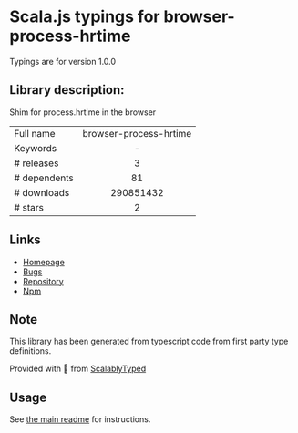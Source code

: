 
# Scala.js typings for browser-process-hrtime

Typings are for version 1.0.0

## Library description:
Shim for process.hrtime in the browser

|                    |                 |
| ------------------ | :-------------: |
| Full name          | browser-process-hrtime |
| Keywords           | - |
| # releases         | 3 |
| # dependents       | 81 |
| # downloads        | 290851432 |
| # stars            | 2 |

## Links
- [Homepage](https://github.com/kumavis/browser-process-hrtime#readme)
- [Bugs](https://github.com/kumavis/browser-process-hrtime/issues)
- [Repository](https://github.com/kumavis/browser-process-hrtime)
- [Npm](https://www.npmjs.com/package/browser-process-hrtime)
    


## Note
This library has been generated from typescript code from first party type definitions.

Provided with :purple_heart: from [ScalablyTyped](https://github.com/oyvindberg/ScalablyTyped)

## Usage
See [the main readme](../../readme.md) for instructions.


